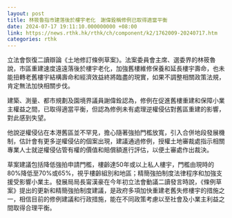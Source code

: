 ```yaml
---
layout: post
title: 林筱魯指市建落後於樓宇老化　謝偉銓稱修例已取得適當平衡
date: 2024-07-17 19:11:10.000000000 +08:00
link: https://news.rthk.hk/rthk/ch/component/k2/1762009-20240717.htm
categories: rthk
---
```


立法會恢復二讀辯論《土地修訂條例草案》。法案委員會主席、選委界的林筱魯說，市區重建速度遠遠落後於樓宇老化，加強舊樓維修保養和延長樓宇壽命，也未能扭轉老舊樓宇結構壽命和經濟效益終將臨盡的現實，如果不調整相關政策法規，肯定無法加快相關步伐。

建築、測量、都市規劃及園境界議員謝偉銓認為，修例在促進舊樓重建和保障小業主權益之間，已取得適當平衡，但認為修例未有處理逆權侵佔對舊區重建的影響，對此感到失望。

他說逆權侵佔在本港舊區並不罕見，擔心隨著強拍門檻放寬，引入合併地段發展機制，估計會有更多逆權侵佔的個案出現，建議通過修例，授權土地審裁處指示相關專業人士就逆權侵佔管有權的價值和賠償額進行評估，以便土審處作出裁決。

草案建議包括降低強拍申請門檻，樓齡達50年或以上私人樓宇，門檻由現時的80%降低至70%或65%，視乎樓齡組別和地區；精簡強拍制度法律程序和加強支援受影響小業主。發展局局長甯漢豪在今年初立法會動議二讀發言時說，《條例草案》提出的更新和精簡強拍制度建議，是政府多項加快重建老舊失修樓宇的措施之一，相信目前的修例建議和行政措施，能在不同政策考慮以至社會及小業主利益之間取得合理平衡。

